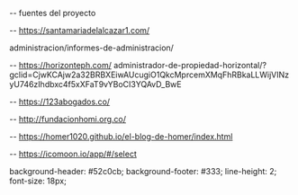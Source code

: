 --  fuentes del proyecto

-- https://santamariadelalcazar1.com/   

administracion/informes-de-administracion/

-- https://horizonteph.com/
administrador-de-propiedad-horizontal/?gclid=CjwKCAjw2a32BRBXEiwAUcugiO1QkcMprcemXMqFhRBkaLLWijVINzyU746zIhdbxc4f5xXFaT9vYBoCI3YQAvD_BwE

-- https://123abogados.co/

-- http://fundacionhomi.org.co/

-- https://homer1020.github.io/el-blog-de-homer/index.html

-- https://icomoon.io/app/#/select


background-header: #52c0cb;
background-footer: #333;
line-height: 2;
font-size: 18px;
